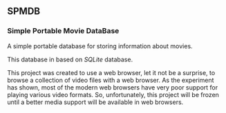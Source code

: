 ## SPMDB

### Simple Portable Movie DataBase

A simple portable database for storing information about movies.

This database in based on _SQLite_ database.

This project was created to use a web browser, let it not be a surprise, to 
browse a collection of video files with a web browser. As the experiment has 
shown, most of the modern web browsers have very poor support for playing 
various video formats. So, unfortunately, this project will be frozen until a 
better media support will be available in web browsers.
